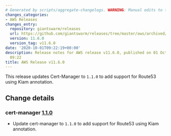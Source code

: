 ```yaml
---
# Generated by scripts/aggregate-changelogs. WARNING: Manual edits to this files will be overwritten.
changes_categories:
- AWS Releases
changes_entry:
  repository: giantswarm/releases
  url: https://github.com/giantswarm/releases/tree/master/aws/archived/v11.6.0
  version: 11.6.0
  version_tag: v11.6.0
date: '2020-10-01T09:22:19+00:00'
description: Release notes for AWS release v11.6.0, published on 01 October 2020,
  09:22
title: AWS Release v11.6.0
---
```


This release updates Cert-Manager to `1.1.0` to add support for Route53 using Kiam annotation.

## Change details

### cert-manager [1.1.0](https://github.com/giantswarm/cert-manager-app/releases/tag/v1.1.0)

* Update cert-manager to `1.1.0` to add support for Route53 using Kiam annotation.
